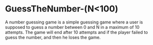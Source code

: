 # GuessTheNumber-(N<100)
 A number guessing game is a simple guessing game where a user is supposed to guess a number between 0 and N in a maximum of 10 attempts. The game will end after 10 attempts and if the player failed to guess the number, and then he loses the game.
